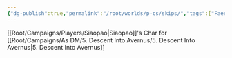 ```yaml
---
{"dg-publish":true,"permalink":"/root/worlds/p-cs/skips/","tags":["Faerun","Balky"]}
---
```


[[Root/Campaigns/Players/Siaopao\|Siaopao]]'s Char for [[Root/Campaigns/As DM/5. Descent Into Avernus/5. Descent Into Avernus\|5. Descent Into Avernus]]


